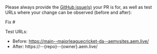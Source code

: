Please always provide the [GitHub issue(s)](../issues) your PR is for, as well as test URLs where your change can be observed (before and after):

Fix #<gh-issue-id>

Test URLs:
- Before: https://main--majorleaguecricket-da--aemysites.aem.live/
- After: https://<branch>--{repo}--{owner}.aem.live/
